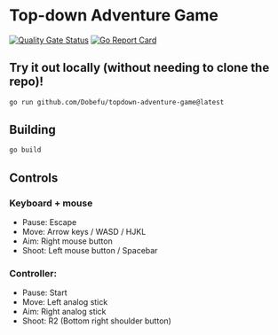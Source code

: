 # Top-down Adventure Game

[![Quality Gate Status](https://sonarcloud.io/api/project_badges/measure?project=Dobefu_topdown-adventure-game&metric=alert_status)](https://sonarcloud.io/summary/new_code?id=Dobefu_topdown-adventure-game)
[![Go Report Card](https://goreportcard.com/badge/github.com/Dobefu/topdown-adventure-game)](https://goreportcard.com/report/github.com/Dobefu/topdown-adventure-game)

## Try it out locally (without needing to clone the repo)!

```bash
go run github.com/Dobefu/topdown-adventure-game@latest
```

## Building

```bash
go build
```

## Controls

### Keyboard + mouse

- Pause: Escape
- Move: Arrow keys / WASD / HJKL
- Aim: Right mouse button
- Shoot: Left mouse button / Spacebar

### Controller:

- Pause: Start
- Move: Left analog stick
- Aim: Right analog stick
- Shoot: R2 (Bottom right shoulder button)
